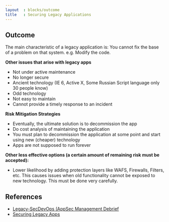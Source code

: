 ```yaml
---
layout  : blocks/outcome
title   : Securing Legacy Applications
---
```


## Outcome

The main characteristic of a legacy application is: You cannot fix the base of a problem on that system. e.g. Modify the code.

**Other issues that arise with legacy apps** 
  - Not under active maintenance
  - No longer secure 
  - Ancient technology (IE 6, Active X, Some Russian Script language only 30 people know)
  - Odd technology
  - Not easy to maintain
  - Cannot provide a timely response to an incident

**Risk Mitigation Strategies**

  - Eventually, the ultimate solution is to decommission the app
  - Do cost analysis of maintaining the application 
  - You must plan to decommission the application at some point and start using new (cheaper) technology
  - Apps are not supposed to run forever

**Other less effective options (a certain amount of remaining risk must be accepted):**

  - Lower likelihood by adding protection layers like WAFS, Firewalls, Filters, etc. This causes issues when old functionality cannot be exposed to new technology. This must be done very carefully.

## References

 - [Legacy-SecDevOps (AppSec Management Debrief](http://blog.diniscruz.com/2017/04/presentation-legacy-secdevops-appsec.html)
 - [Securing Legacy Apps](https://blog.sqreen.io/securing-legacy-apps/)
